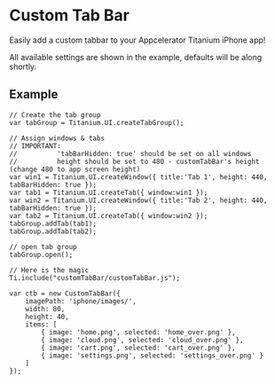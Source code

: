 Custom Tab Bar
==============

Easily add a custom tabbar to your Appcelerator Titanium iPhone app!

All available settings are shown in the example, defaults will be along shortly.

Example
--------

	// Create the tab group
	var tabGroup = Titanium.UI.createTabGroup();

	// Assign windows & tabs
	// IMPORTANT:
	//			'tabBarHidden: true' should be set on all windows
	//			height should be set to 480 - customTabBar's height (change 480 to app screen height)
	var win1 = Titanium.UI.createWindow({ title:'Tab 1', height: 440, tabBarHidden: true });
	var tab1 = Titanium.UI.createTab({ window:win1 });
	var win2 = Titanium.UI.createWindow({ title:'Tab 2', height: 440, tabBarHidden: true });
	var tab2 = Titanium.UI.createTab({ window:win2 });
	tabGroup.addTab(tab1);  
	tabGroup.addTab(tab2);  

	// open tab group
	tabGroup.open();

	// Here is the magic
	Ti.include("customTabBar/customTabBar.js");

	var ctb = new CustomTabBar({
		imagePath: 'iphone/images/',
		width: 80,
		height: 40,
		items: [
			{ image: 'home.png', selected: 'home_over.png' },
			{ image: 'cloud.png', selected: 'cloud_over.png' },
			{ image: 'cart.png', selected: 'cart_over.png' },
			{ image: 'settings.png', selected: 'settings_over.png' }
		]
	});